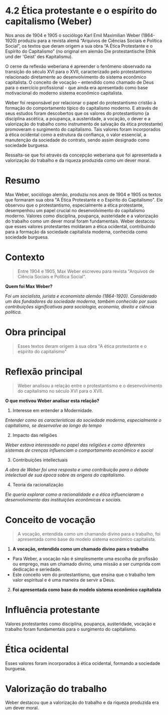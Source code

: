 # 4.2 Ética protestante e o espírito do capitalismo (Weber)

Nos anos de 1904 e 1905 o sociólogo Karl Emil Maximilian Weber (1864-1920) produziu para a revista alemã “Arquivos de Ciências Sociais e Política Social”, os textos que deram origem a sua obra “A Ética Protestante e o Espírito do Capitalismo” (no original em alemão Die protestantische Ethik und der 'Geist' des Kapitalismu).

O cerne da reflexão weberiana é apreender o fenômeno observado na transição do século XVI para o XVII, caracterizado pelo protestantismo relacionado diretamente ao desenvolvimento do sistema econômico capitalista. O conceito de vocação – entendido como chamado de Deus para o exercício profissional - que ainda era apresentado como base motivacional do moderno sistema econômico capitalista.

Weber foi responsável por relacionar o papel do protestantismo cristão à formação do comportamento típico do capitalismo moderno. E através de seus estudos foram descobertos que os valores do protestantismo (a disciplina ascética, a poupança, a austeridade, a vocação, o dever e a valorização do trabalho como instrumento de salvação da ética protestante) promoveram o surgimento do capitalismo. Tais valores foram incorporados à ética ocidental como a estrutura da confiança, o valor essencial, a manutenção da sociedade do contrato, sendo assim designado como sociedade burguesa.

Ressalta-se que foi através da concepção weberiana que foi apresentada a valorização do trabalho e da riqueza produzida como um dever moral.

# Resumo

Max Weber, sociólogo alemão, produziu nos anos de 1904 e 1905 os textos que formaram sua obra "A Ética Protestante e o Espírito do Capitalismo". Ele observou que o protestantismo, especialmente a ética protestante, desempenhou um papel crucial no desenvolvimento do capitalismo moderno. Valores como disciplina, poupança, austeridade e a valorização do trabalho como um dever moral foram fundamentais. Weber destacou que esses valores protestantes moldaram a ética ocidental, contribuindo para a formação da sociedade capitalista moderna, conhecida como sociedade burguesa.

# Contexto

> Entre 1904 e 1905, Max Weber escreveu para revista "Arquivos de Ciência Sociais e Política Social".

**Quem foi Max Weber?**

*Foi um socialista, jurista e economista alemão (1864-1920). Considerado um dos fundadores da sociedade moderna, também conhecido por suas contribuições significativas para sociologia, economia, direito e ciência política.*


# Obra principal

> Esses textos deram origem à sua obra "A ética protestante e o espírito do capitalismo"

# Reflexão principal

> Weber analisou a relação entre o protestantismo e o desenvolvimento do capitalismo no século XVI para o XVII.

**O que motivou Weber analisar esta relação?**

1. Interesse em entender a Modernidade.
   
*Entender como as características da sociedade moderna, especialmente o capitalismo, se desenvolve ao longo do tempo*

2. Impacto das religiões

*Weber estava interessado no papel das religiões e como diferentes sistemas de crenças influenciam o comportamento econômico e social*

3. Contribuições intellectuais

*A obra de Weber foi uma resposta e uma contribuição para o debate intelectual de sua época sobre as origens do capitalismo.*

4. Teoria da racionalização

*Ele queria explorar como a racionalidade e a ética influenciaram o desenvolvimento das instituições econômicas e sociais.*

# Conceito de vocação

> A vocação, entendida como um chamando divino para o trabalho, foi apresentada como base do modelo sistema econômico capitalista.

1. **A vocação, entendida como um chamado divino para o trabalho**

- Para Weber, a vocação não é simplesmente uma escolha de profissão ou emprego, mas um chamado divino, uma missão a ser cumprida com dedicação e seriedade.
- Este conceito vem do protestantismo, que ensina que o trabalho tem valor espiritual e é uma maneira de servir a Deus.

2. **Foi apresentada como base do modelo sistema econômico capitalista**

# Influência protestante

Valores protestantes como disciplina, poupança, austeridade, vocação e trabalho foram fundamentais para o surgimento do capitalismo.

# Ética ocidental

Esses valores foram incorporados à ética ocidental, formando a sociedade burguesa.

# Valorização do trabalho

Weber destacou que a valorização do trabalho e da riqueza produzida era um dever moral.